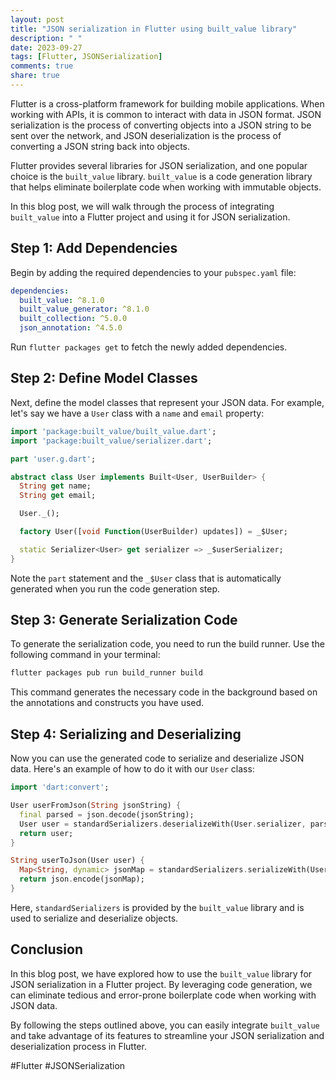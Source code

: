 ```yaml
---
layout: post
title: "JSON serialization in Flutter using built_value library"
description: " "
date: 2023-09-27
tags: [Flutter, JSONSerialization]
comments: true
share: true
---
```


Flutter is a cross-platform framework for building mobile applications. When working with APIs, it is common to interact with data in JSON format. JSON serialization is the process of converting objects into a JSON string to be sent over the network, and JSON deserialization is the process of converting a JSON string back into objects.

Flutter provides several libraries for JSON serialization, and one popular choice is the `built_value` library. `built_value` is a code generation library that helps eliminate boilerplate code when working with immutable objects.

In this blog post, we will walk through the process of integrating `built_value` into a Flutter project and using it for JSON serialization.

## Step 1: Add Dependencies

Begin by adding the required dependencies to your `pubspec.yaml` file:

```yaml
dependencies:
  built_value: ^8.1.0
  built_value_generator: ^8.1.0
  built_collection: ^5.0.0
  json_annotation: ^4.5.0
```

Run `flutter packages get` to fetch the newly added dependencies.

## Step 2: Define Model Classes

Next, define the model classes that represent your JSON data. For example, let's say we have a `User` class with a `name` and `email` property:

```dart
import 'package:built_value/built_value.dart';
import 'package:built_value/serializer.dart';

part 'user.g.dart';

abstract class User implements Built<User, UserBuilder> {
  String get name;
  String get email;

  User._();

  factory User([void Function(UserBuilder) updates]) = _$User;

  static Serializer<User> get serializer => _$userSerializer;
}
```

Note the `part` statement and the `_$User` class that is automatically generated when you run the code generation step.

## Step 3: Generate Serialization Code

To generate the serialization code, you need to run the build runner. Use the following command in your terminal:

```bash
flutter packages pub run build_runner build
```

This command generates the necessary code in the background based on the annotations and constructs you have used.

## Step 4: Serializing and Deserializing

Now you can use the generated code to serialize and deserialize JSON data. Here's an example of how to do it with our `User` class:

```dart
import 'dart:convert';

User userFromJson(String jsonString) {
  final parsed = json.decode(jsonString);
  User user = standardSerializers.deserializeWith(User.serializer, parsed);
  return user;
}

String userToJson(User user) {
  Map<String, dynamic> jsonMap = standardSerializers.serializeWith(User.serializer, user);
  return json.encode(jsonMap);
}
```

Here, `standardSerializers` is provided by the `built_value` library and is used to serialize and deserialize objects.

## Conclusion

In this blog post, we have explored how to use the `built_value` library for JSON serialization in a Flutter project. By leveraging code generation, we can eliminate tedious and error-prone boilerplate code when working with JSON data.

By following the steps outlined above, you can easily integrate `built_value` and take advantage of its features to streamline your JSON serialization and deserialization process in Flutter.

#Flutter #JSONSerialization